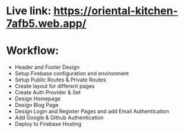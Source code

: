 # Live link: https://oriental-kitchen-7afb5.web.app/

# Workflow: 
 - Header and Footer Design
 - Setup Firebase configuration and environment
 - Setup Public Routes & Private Routes
 - Create layout for different pages
 - Create Auth Provider & Set 
 - Design Homepage 
 - Design Blog Page
 - Design Login and Register Pages and add Email Authentication
 - Add Google & Github Authentication
 - Deploy to Firebase Hosting